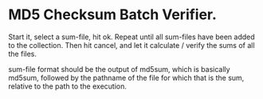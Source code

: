 MD5 Checksum Batch Verifier.
=
Start it, select a sum-file, hit ok. Repeat until all sum-files have
been added to the collection. Then hit cancel, and let it calculate /
verify the sums of all the files. 

sum-file format should be the output of md5sum, which is basically md5sum, followed by the pathname of the file for which that is the sum, relative to the path to the execution.

